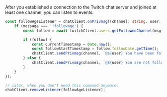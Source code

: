 After you established a connection to the Twitch chat server and joined at least one channel, you can listen to events:

```typescript
const followAgeListener = chatClient.onPrivmsg((channel: string, user: string, message: string, msg: TwitchPrivateMessage) => {
	if (message === '!followage') {
		const follow = await twitchClient.users.getFollowedChannel(msg.userInfo.userId, msg.channelId);

		if (follow) {
			const currentTimestamp = Date.now();
			const followStartTimestamp = follow.followDate.getTime();
			chatClient.sendPrivmsg(channel, `@${user} You have been following for ${secondsToDuration((currentTimestamp - followStartTimestamp) / 1000)}!`);
		} else {
			chatClient.sendPrivmsg(channel, `@${user} You are not following!`);
		}
	}
});

// later, when you don't need this command anymore:
chatClient.removeListener(followAgeListener);
```
